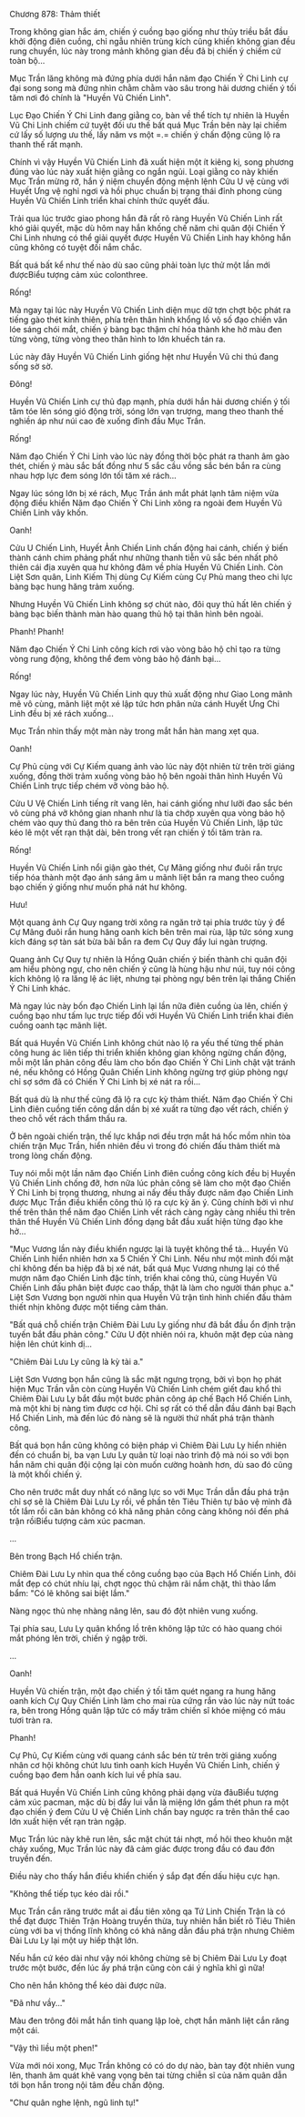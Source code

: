 




Chương 878: Thảm thiết


Trong không gian hắc ám, chiến ý cuồng bạo giống như thủy triều bắt đầu khởi động điên cuồng, chỉ ngẫu nhiên trùng kích cũng khiến không gian đều rung chuyển, lúc này trong mảnh không gian đều đã bị chiến ý chiếm cứ toàn bộ...

Mục Trần lăng không mà đứng phía dưới hắn năm đạo Chiến Ý Chi Linh cự đại song song mà đứng nhìn chằm chằm vào sâu trong hải dương chiến ý tối tăm nơi đó chính là "Huyền Vũ Chiến Linh".

Lục Đạo Chiến Ý Chi Linh đang giằng co, bàn về thể tích tự nhiên là Huyền Vũ Chi Linh chiếm cứ tuyệt đối ưu thế bất quá Mục Trần bên này lại chiếm cứ lấy số lượng ưu thế, lấy năm vs một =.= chiến ý chấn động cũng lộ ra thanh thế rất mạnh.

Chính vì vậy Huyền Vũ Chiến Linh đã xuất hiện một ít kiêng kị, song phương đúng vào lúc này xuất hiện giằng co ngắn ngủi. Loại giằng co này khiến Mục Trần mừng rỡ, hắn ý niệm chuyển động mệnh lệnh Cửu U vệ cùng với Huyết Ưng vệ nghỉ ngơi và hồi phục chuẩn bị trạng thái đỉnh phong cùng Huyền Vũ Chiến Linh triển khai chính thức quyết đấu.

Trải qua lúc trước giao phong hắn đã rất rõ ràng Huyền Vũ Chiến Linh rất khó giải quyết, mặc dù hôm nay hắn khống chế năm chi quân đội Chiến Ý Chi Linh nhưng có thể giải quyết được Huyền Vũ Chiến Linh hay không hắn cũng không có tuyệt đối nắm chắc.

Bất quá bất kể như thế nào dù sao cũng phải toàn lực thử một lần mới đượcBiểu tượng cảm xúc colonthree.

Rống!

Mà ngay tại lúc này Huyền Vũ Chiến Linh diện mục dữ tợn chợt bộc phát ra tiếng gào thét kinh thiên, phía trên thân hình khổng lồ vô số đạo chiến văn lóe sáng chói mắt, chiến ý bàng bạc thậm chí hóa thành khe hở màu đen từng vòng, từng vòng theo thân hình to lớn khuếch tán ra.

Lúc này đây Huyền Vũ Chiến Linh giống hệt như Huyền Vũ chi thú đang sống sờ sờ.

Đông!

Huyền Vũ Chiến Linh cự thủ đạp mạnh, phía dưới hắn hải dương chiến ý tối tăm tóe lên sóng gió động trời, sóng lớn vạn trượng, mang theo thanh thế nghiền áp như núi cao đè xuống đỉnh đầu Mục Trần.

Rống!

Năm đạo Chiến Ý Chi Linh vào lúc này đồng thời bộc phát ra thanh âm gào thét, chiến ý màu sắc bất đồng như 5 sắc cầu vồng sắc bén bắn ra cùng nhau hợp lực đem sóng lớn tối tăm xé rách...

Ngay lúc sóng lớn bị xé rách, Mục Trần ánh mắt phát lạnh tâm niệm vừa động điều khiển Năm đạo Chiến Ý Chi Linh xông ra ngoài đem Huyền Vũ Chiến Linh vây khốn.

Oanh!

Cửu U Chiến Linh, Huyết Ảnh Chiến Linh chấn động hai cánh, chiến ý biến thành cánh chim phảng phất như những thanh tiễn vũ sắc bén nhất phô thiên cái địa xuyên qua hư không đâm về phía Huyền Vũ Chiến Linh. Còn Liệt Sơn quân, Linh Kiếm Thị dùng Cự Kiếm cùng Cự Phủ mang theo chi lực bàng bạc hung hăng trảm xuống.

Nhưng Huyền Vũ Chiến Linh không sợ chút nào, đôi quy thủ hất lên chiến ý bàng bạc biến thành màn hào quang thủ hộ tại thân hình bên ngoài.

Phanh! Phanh!

Năm đạo Chiến Ý Chi Linh công kích rơi vào vòng bảo hộ chỉ tạo ra từng vòng rung động, không thể đem vòng bảo hộ đánh bại...

Rống!

Ngay lúc này, Huyền Vũ Chiến Linh quy thủ xuất động như Giao Long mãnh mẽ vô cùng, mãnh liệt một xé lập tức hơn phân nửa cánh Huyết Ưng Chi Linh đều bị xé rách xuống...

Mục Trần nhìn thấy một màn này trong mắt hắn hàn mang xẹt qua.

Oanh!

Cự Phủ cùng với Cự Kiếm quang ảnh vào lúc này đột nhiên từ trên trời giáng xuống, đồng thời trảm xuống vòng bảo hộ bên ngoài thân hình Huyền Vũ Chiến Linh trực tiếp chém vỡ vòng bảo hộ.

Cửu U Vệ Chiến Linh tiếng rít vang lên, hai cánh giống như lưỡi đao sắc bén vô cùng phá vỡ không gian nhanh như là tia chớp xuyên qua vòng bảo hộ chém vào quy thủ đang thò ra bên trên của Huyền Vũ Chiến Linh, lập tức kéo lê một vết rạn thật dài, bên trong vết rạn chiến ý tối tăm tràn ra.

Rống!

Huyền Vũ Chiến Linh nổi giận gào thét, Cự Mãng giống như đuôi rắn trực tiếp hóa thành một đạo ánh sáng âm u mãnh liệt bắn ra mang theo cuồng bạo chiến ý giống như muốn phá nát hư không.

Hưu!

Một quang ảnh Cự Quy ngang trời xông ra ngăn trở tại phía trước tùy ý để Cự Mãng đuôi rắn hung hăng oanh kích bên trên mai rùa, lập tức sóng xung kích đáng sợ tàn sát bừa bãi bắn ra đem Cự Quy đẩy lui ngàn trượng.

Quang ảnh Cự Quy tự nhiên là Hồng Quân chiến ý biến thành chi quân đội am hiểu phòng ngự, cho nên chiến ý cũng là hùng hậu như núi, tuy nói công kích không lộ ra lăng lệ ác liệt, nhưng tại phòng ngự bên trên lại thắng Chiến Ý Chi Linh khác.

Mà ngay lúc này bốn đạo Chiến Linh lại lần nữa điên cuồng ùa lên, chiến ý cuồng bạo như tấm lục trực tiếp đối với Huyền Vũ Chiến Linh triển khai điên cuồng oanh tạc mãnh liệt.

Bất quá Huyền Vũ Chiến Linh không chút nào lộ ra yếu thế từng thế phản công hung ác liên tiếp thi triển khiến không gian không ngừng chấn động, mỗi một lần phản công đều làm cho bốn đạo Chiến Ý Chi Linh chật vật tránh né, nếu không có Hồng Quân Chiến Linh không ngừng trợ giúp phòng ngự chỉ sợ sớm đã có Chiến Ý Chi Linh bị xé nát ra rồi...

Bất quá dù là như thế cũng đã lộ ra cực kỳ thảm thiết. Năm đạo Chiến Ý Chi Linh điên cuồng tiến công dần dần bị xé xuất ra từng đạo vết rách, chiến ý theo chỗ vết rách thẩm thấu ra.

Ở bên ngoài chiến trận, thế lực khắp nơi đều trợn mắt há hốc mồm nhìn tòa chiến trận Mục Trần, hiển nhiên đều vì trong đó chiến đấu thảm thiết mà trong lòng chấn động.

Tuy nói mỗi một lần năm đạo Chiến Linh điên cuồng công kích đều bị Huyền Vũ Chiến Linh chống đỡ, hơn nữa lúc phản công sẽ làm cho một đạo Chiến Ý Chi Linh bị trọng thương, nhưng ai nấy đều thấy được năm đạo Chiến Linh được Mục Trần điều khiển công thủ lộ ra cực kỳ ăn ý. Cũng chính bởi vì như thế trên thân thể năm đạo Chiến Linh vết rách càng ngày càng nhiều thì trên thân thể Huyền Vũ Chiến Linh đồng dạng bắt đầu xuất hiện từng đạo khe hở...

"Mục Vương lần này điều khiển ngược lại là tuyệt không thể tả... Huyền Vũ Chiến Linh hiển nhiên hơn xa 5 Chiến Ý Chi Linh. Nếu như một mình đối mặt chỉ không đến ba hiệp đã bị xé nát, bất quá Mục Vương nhưng lại có thể mượn năm đạo Chiến Linh đặc tính, triển khai công thủ, cùng Huyền Vũ Chiến Linh đấu phân biệt được cao thấp, thật là làm cho người thán phục a." Liệt Sơn Vương bọn người nhìn qua Huyền Vũ trận tình hình chiến đấu thảm thiết nhịn không được một tiếng cảm thán.

"Bất quá chỗ chiến trận Chiêm Đài Lưu Ly giống như đã bắt đầu ổn định trận tuyến bắt đầu phản công." Cửu U đột nhiên nói ra, khuôn mặt đẹp của nàng hiện lên chút kinh dị...

"Chiêm Đài Lưu Ly cũng là kỳ tài a."

Liệt Sơn Vương bọn hắn cũng là sắc mặt ngưng trọng, bởi vì bọn họ phát hiện Mục Trần vẫn còn cùng Huyền Vũ Chiến Linh chém giết đau khổ thì Chiêm Đài Lưu Ly bắt đầu một bước phản công áp chế Bạch Hổ Chiến Linh, mà một khi bị nàng tìm được cơ hội. Chỉ sợ rất có thể dẫn đầu đánh bại Bạch Hổ Chiến Linh, mà đến lúc đó nàng sẽ là người thứ nhất phá trận thành công.

Bất quá bọn hắn cũng không có biện pháp vì Chiêm Đài Lưu Ly hiển nhiên đến có chuẩn bị, ba vạn Lưu Ly quân từ loại nào trình độ mà nói so với bọn hắn năm chi quân đội cộng lại còn muốn cường hoành hơn, dù sao đó cũng là một khối chiến ý.

Cho nên trước mắt duy nhất có năng lực so với Mục Trần dẫn đầu phá trận chỉ sợ sẽ là Chiêm Đài Lưu Ly rồi, về phần tên Tiêu Thiên tự bảo vệ mình đã tốt lắm rồi căn bản không có khả năng phản công càng không nói đến phá trận rồiBiểu tượng cảm xúc pacman.

...

Bên trong Bạch Hổ chiến trận.

Chiêm Đài Lưu Ly nhìn qua thế công cuồng bạo của Bạch Hổ Chiến Linh, đôi mắt đẹp có chút nhíu lại, chợt ngọc thủ chậm rãi nắm chặt, thì thào lẩm bẩm: "Có lẽ không sai biệt lắm."

Nàng ngọc thủ nhẹ nhàng nâng lên, sau đó đột nhiên vung xuống.

Tại phía sau, Lưu Ly quân khổng lồ trên không lập tức có hào quang chói mắt phóng lên trời, chiến ý ngập trời.

...

Oanh!

Huyền Vũ chiến trận, một đạo chiến ý tối tăm quét ngang ra hung hăng oanh kích Cự Quy Chiến Linh làm cho mai rùa cứng rắn vào lúc này nứt toác ra, bên trong Hồng quân lập tức có mấy trăm chiến sĩ khóe miệng có máu tươi tràn ra.

Phanh!

Cự Phủ, Cự Kiếm cùng với quang cánh sắc bén từ trên trời giáng xuống nhân cơ hội không chút lưu tình oanh kích Huyền Vũ Chiến Linh, chiến ý cuồng bạo đem hắn oanh kích lui về phía sau.

Bất quá Huyền Vũ Chiến Linh cũng không phải dạng vừa đâuBiểu tượng cảm xúc pacman, mặc dù bị đẩy lui vẫn là miệng lớn gầm thét phun ra một đạo chiến ý đem Cửu U vệ Chiến Linh chấn bay ngược ra trên thân thể cao lớn xuất hiện vết rạn tràn ngập.

Mục Trần lúc này khẽ run lên, sắc mặt chút tái nhợt, mồ hôi theo khuôn mặt chảy xuống, Mục Trần lúc này đã cảm giác được trong đầu có đau đớn truyền đến.

Điều này cho thấy hắn điều khiển chiến ý sắp đạt đến dấu hiệu cực hạn.

"Không thể tiếp tục kéo dài rồi."

Mục Trần cắn răng trước mắt ai đầu tiên xông qa Tứ Linh Chiến Trận là có thể đạt được Thiên Trận Hoàng truyền thừa, tuy nhiên hắn biết rõ Tiêu Thiên cùng với ba vị thống lĩnh không có khả năng dẫn đầu phá trận nhưng Chiêm Đài Lưu Ly lại một uy hiếp thật lớn.

Nếu hắn cứ kéo dài như vậy nói không chừng sẽ bị Chiêm Đài Lưu Ly đoạt trước một bước, đến lúc ấy phá trận cũng còn cái ý nghĩa khỉ gì nữa!

Cho nên hắn không thể kéo dài được nữa.

"Đã như vầy..."

Màu đen trông đôi mắt hắn tinh quang lập loè, chợt hắn mãnh liệt cắn răng một cái.

"Vậy thì liều một phen!"

Vừa mới nói xong, Mục Trần không có có do dự nào, bàn tay đột nhiên vung lên, thanh âm quát khẽ vang vọng bên tai từng chiễn sĩ của năm quân dẫn tới bọn hắn trong nội tâm đều chấn động.

"Chư quân nghe lệnh, ngũ linh tụ!"




